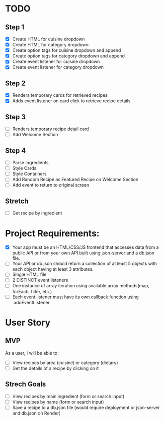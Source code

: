 # TODO

## Step 1

- [x] Create HTML for cuisine dropdown
- [x] Create HTML for category dropdown
- [x] Create option tags for cuisine dropdown and append
- [x] Create option tags for category dropdown and append
- [x] Create event listener for cuisine dropdown
- [x] Create event listener for category dropdown

## Step 2

- [x] Renders temporary cards for retrieved recipes
- [x] Adds event listener on card click to retrieve recipe details

## Step 3

- [ ] Renders temporary recipe detail card
- [ ] Add Welcome Section

## Step 4

- [ ] Parse Ingredients
- [ ] Style Cards
- [ ] Style Containers
- [ ] Add Random Recipe as Featured Recipe on Welcome Section
- [ ] Add event to return to original screen

## Stretch

- [ ] Get recipe by ingredient

# Project Requirements:

- [x] Your app must be an HTML/CSS/JS frontend that accesses data from a public API or from your own API built using json-server and a db.json file.
- [ ] Your API or db.json should return a collection of at least 5 objects with each object having at least 3 attributes.
- [ ] Single HTML file
- [ ] 2 DISTINCT event listeners
- [ ] One instance of array iteration using available array methods(map, forEach, filter, etc.)
- [ ] Each event listener must have its own callback function using .addEventListener

# User Story

## MVP

As a user, I will be able to:

- [ ] View recipes by area (cuisine) or category (dietary)
- [ ] Get the details of a recipe by clicking on it

## Strech Goals

- [ ] View recipes by main ingredient (form or search input)
- [ ] View recipes by name (form or search input)
- [ ] Save a recipe to a db.json file (would require deployment or json-server and db.json on Render)
